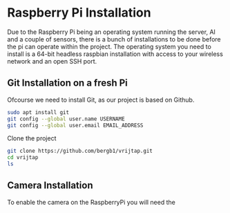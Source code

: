 # Raspberry Pi Installation

Due to the Raspberry Pi being an operating system running the server, AI and a couple of sensors, there is a bunch of installations to be done before the pi can operate within the project. The operating system you need to install is a 64-bit headless raspbian installation with access to your wireless network and an open SSH port.

## Git Installation on a fresh Pi

Ofcourse we need to install Git, as our project is based on Github.

```bash
sudo apt install git
git config --global user.name USERNAME
git config --global user.email EMAIL_ADDRESS
```

Clone the project

```bash
git clone https://github.com/bergb1/vrijtap.git
cd vrijtap
ls
```


## Camera Installation

To enable the camera on the RaspberryPi you will need the 

